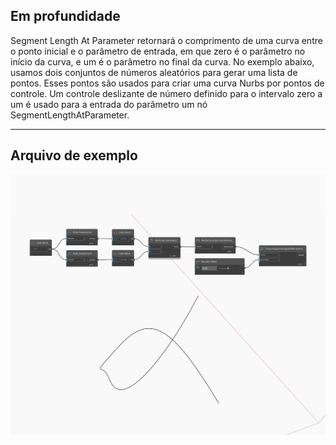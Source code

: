 ## Em profundidade
Segment Length At Parameter retornará o comprimento de uma curva entre o ponto inicial e o parâmetro de entrada, em que zero é o parâmetro no início da curva, e um é o parâmetro no final da curva. No exemplo abaixo, usamos dois conjuntos de números aleatórios para gerar uma lista de pontos. Esses pontos são usados para criar uma curva Nurbs por pontos de controle. Um controle deslizante de número definido para o intervalo zero a um é usado para a entrada do parâmetro um nó SegmentLengthAtParameter.
___
## Arquivo de exemplo

![SegmentLengthAtParameter](./Autodesk.DesignScript.Geometry.Curve.SegmentLengthAtParameter_img.jpg)

